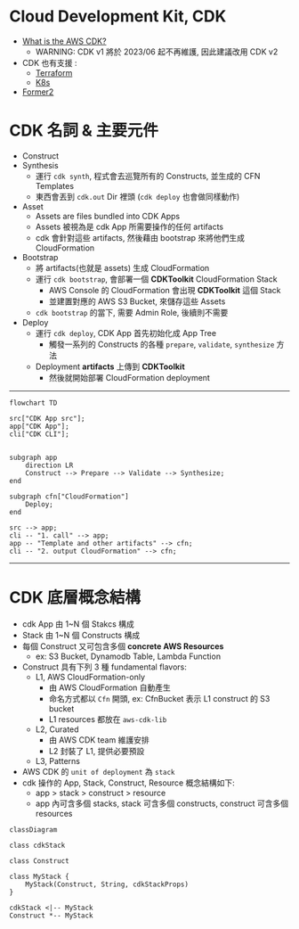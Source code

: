 
# Cloud Development Kit, CDK

- [What is the AWS CDK?](https://docs.aws.amazon.com/cdk/v2/guide/home.html)
    - WARNING: CDK v1 將於 2023/06 起不再維護, 因此建議改用 CDK v2
- CDK 也有支援 :
    - [Terraform](https://developer.hashicorp.com/terraform/cdktf)
    - [K8s](https://cdk8s.io/)
- [Former2](https://former2.com/#section-outputs-cdkv2)


# CDK 名詞 & 主要元件

- Construct
- Synthesis
    - 運行 `cdk synth`, 程式會去巡覽所有的 Constructs, 並生成的 CFN Templates
    - 東西會丟到 `cdk.out` Dir 裡頭 (`cdk deploy` 也會做同樣動作)
- Asset
    - Assets are files bundled into CDK Apps
    - Assets 被視為是 cdk App 所需要操作的任何 artifacts
    - cdk 會針對這些 artifacts, 然後藉由 bootstrap 來將他們生成 CloudFormation
- Bootstrap
    - 將 artifacts(也就是 assets) 生成 CloudFormation
    - 運行 `cdk bootstrap`, 會部署一個 **CDKToolkit** CloudFormation Stack
        - AWS Console 的 CloudFormation 會出現 **CDKToolkit** 這個 Stack
        - 並建置對應的 AWS S3 Bucket, 來儲存這些 Assets
    - `cdk bootstrap` 的當下, 需要 Admin Role, 後續則不需要
- Deploy
    - 運行 `cdk deploy`, CDK App 首先初始化成 App Tree
        - 觸發一系列的 Constructs 的各種 `prepare`, `validate`, `synthesize` 方法
    - Deployment **artifacts** 上傳到 **CDKToolkit**
        - 然後就開始部署 CloudFormation deployment

------

```mermaid
flowchart TD

src["CDK App src"];
app["CDK App"];
cli["CDK CLI"];


subgraph app
    direction LR
    Construct --> Prepare --> Validate --> Synthesize;
end

subgraph cfn["CloudFormation"]
    Deploy;
end

src --> app;
cli -- "1. call" --> app;
app -- "Template and other artifacts" --> cfn;
cli -- "2. output CloudFormation" --> cfn;
```

------


# CDK 底層概念結構

- cdk App 由 1~N 個 Stakcs 構成
- Stack 由 1~N 個 Constructs 構成
- 每個 Construct 又可包含多個 **concrete AWS Resources**
    - ex: S3 Bucket, Dynamodb Table, Lambda Function
- Construct 具有下列 3 種 fundamental flavors:
    - L1, AWS CloudFormation-only
        - 由 AWS CloudFormation 自動產生
        - 命名方式都以 `Cfn` 開頭, ex: CfnBucket 表示 L1 construct 的 S3 bucket
        - L1 resources 都放在 `aws-cdk-lib`
    - L2, Curated
        - 由 AWS CDK team 維護安排
        - L2 封裝了 L1, 提供必要預設
    - L3, Patterns
- AWS CDK 的 `unit of deployment` 為 `stack`
- cdk 操作的 App, Stack, Construct, Resource 概念結構如下:
  - app > stack > construct > resource
  - app 內可含多個 stacks, stack 可含多個 constructs, construct 可含多個 resources

```mermaid
classDiagram

class cdkStack

class Construct

class MyStack {
    MyStack(Construct, String, cdkStackProps)
}

cdkStack <|-- MyStack
Construct *-- MyStack
```
